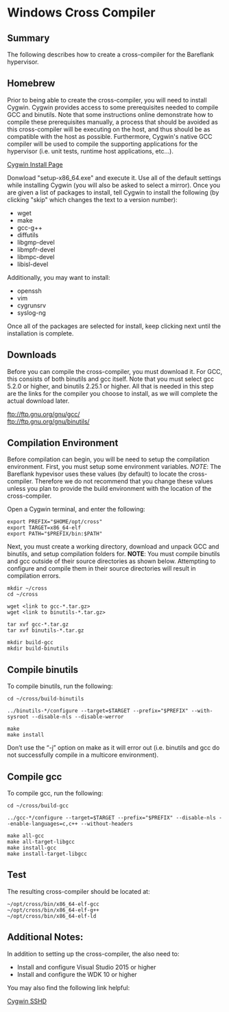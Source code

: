 # Windows Cross Compiler

## Summary

The following describes how to create a cross-compiler for the Bareflank
hypervisor.

## Homebrew

Prior to being able to create the cross-compiler, you will need to install
Cygwin. Cygwin provides access to some prerequisites needed to compile GCC and
binutils. Note that some instructions online demonstrate how to compile these
prerequisites manually, a process that should be avoided as this cross-compiler
will be executing on the host, and thus should be as compatible with the host
as possible. Furthermore, Cygwin's native GCC compiler will be used to compile
the supporting applications for the hypervisor (i.e. unit tests, runtime host
applications, etc...).

[Cygwin Install Page](https://cygwin.com/install.html)

Donwload "setup-x86_64.exe" and execute it. Use all of the default settings
while installing Cygwin (you will also be asked to select a mirror). Once you
are given a list of packages to install, tell Cygwin to install the following
(by clicking "skip" which changes the text to a version number):

- wget
- make
- gcc-g++
- diffutils
- libgmp-devel
- libmpfr-devel
- libmpc-devel
- libisl-devel

Additionally, you may want to install:

- openssh
- vim
- cygrunsrv
- syslog-ng

Once all of the packages are selected for install, keep clicking next until
the installation is complete.

## Downloads

Before you can compile the cross-compiler, you must download it. For GCC, this
consists of both binutils and gcc itself. Note that you must select gcc 5.2.0
or higher, and binutils 2.25.1 or higher. All that is needed in this step are
the links for the compiler you choose to install, as we will complete the
actual download later.

ftp://ftp.gnu.org/gnu/gcc/ <br>
ftp://ftp.gnu.org/gnu/binutils/

## Compilation Environment

Before compilation can begin, you will be need to setup the compilation
environment. First, you must setup some environment variables. _NOTE_: The
Bareflank hypevisor uses these values (by default) to locate the
cross-compiler. Therefore we do not recommend that you change these values
unless you plan to provide the build environment with the location of the
cross-compiler.

Open a Cygwin terminal, and enter the following:

```
export PREFIX="$HOME/opt/cross"
export TARGET=x86_64-elf
export PATH="$PREFIX/bin:$PATH"
```

Next, you must create a working directory, download and unpack GCC and
binutils, and setup compilation folders for. __NOTE__: You must compile
binutils and gcc outside of their source directories as shown below.
Attempting to configure and compile them in their source directories will
result in compilation errors.

```
mkdir ~/cross
cd ~/cross

wget <link to gcc-*.tar.gz>
wget <link to binutils-*.tar.gz>

tar xvf gcc-*.tar.gz
tar xvf binutils-*.tar.gz

mkdir build-gcc
mkdir build-binutils
```

## Compile binutils

To compile binutils, run the following:

```
cd ~/cross/build-binutils

../binutils-*/configure --target=$TARGET --prefix="$PREFIX" --with-sysroot --disable-nls --disable-werror

make
make install
```

Don’t use the “-j” option on make as it will error out (i.e. binutils and gcc
do not successfully compile in a multicore environment).

## Compile gcc

To compile gcc, run the following:

```
cd ~/cross/build-gcc

../gcc-*/configure --target=$TARGET --prefix="$PREFIX" --disable-nls --enable-languages=c,c++ --without-headers

make all-gcc
make all-target-libgcc
make install-gcc
make install-target-libgcc
```

## Test

The resulting cross-compiler should be located at:

```
~/opt/cross/bin/x86_64-elf-gcc
~/opt/cross/bin/x86_64-elf-g++
~/opt/cross/bin/x86_64-elf-ld
```

## Additional Notes:

In addition to setting up the cross-compiler, the also need to:

- Install and configure Visual Studio 2015 or higher
- Install and configure the WDK 10 or higher

You may also find the following link helpful:

[Cygwin SSHD](http://techtorials.me/cygwin/sshd-configuration/)
